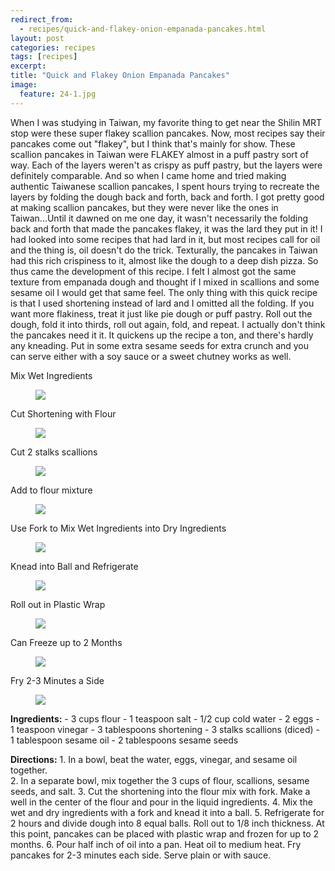 ```yaml
---
redirect_from: 
  - recipes/quick-and-flakey-onion-empanada-pancakes.html
layout: post
categories: recipes
tags: [recipes]
excerpt: 
title: "Quick and Flakey Onion Empanada Pancakes"
image:
  feature: 24-1.jpg
---
```


When I was studying in Taiwan, my favorite thing to get near the Shilin MRT stop were these super flakey scallion pancakes.  Now, most recipes say their pancakes come out "flakey", but I think that's mainly for show.  These scallion pancakes in Taiwan were FLAKEY almost in a puff pastry sort of way.  Each of the layers weren't as crispy as puff pastry, but the layers were definitely comparable. And so when I came home and tried making authentic Taiwanese scallion pancakes, I spent hours trying to recreate the layers by folding the dough back and forth, back and forth.  I got pretty good at making scallion pancakes, but they were never like the ones in Taiwan...Until it dawned on me one day, it wasn't necessarily the folding back and forth that made the pancakes flakey, it was the lard they put in it!  I had looked into some recipes that had lard in it, but most recipes call for oil and the thing is, oil doesn't do the trick.  Texturally, the pancakes in Taiwan had this rich crispiness to it, almost like the dough to a deep dish pizza.  So thus came the development of this recipe.  I felt I almost got the same texture from empanada dough and thought if I mixed in scallions and some sesame oil I would get that same feel.  The only thing with this quick recipe is that I used shortening instead of lard and I omitted all the folding.  If you want more flakiness, treat it just like pie dough or puff pastry. Roll out the dough, fold it into thirds, roll out again, fold, and repeat.  I actually don't think the pancakes need it it.  It quickens up the recipe a ton, and there's hardly any kneading.  Put in some extra sesame seeds for extra crunch and you can serve either with a soy sauce or a sweet chutney works as well.

Mix Wet Ingredients

<figure> <img src='/images/24-2.jpg'> </figure>

Cut Shortening with Flour

<figure> <img src='/images/24-3.jpg'> </figure>

Cut 2 stalks scallions

<figure> <img src='/images/24-4.jpg'> </figure>

Add to flour mixture

<figure> <img src='/images/24-5.jpg'> </figure>

Use Fork to Mix Wet Ingredients into Dry Ingredients

<figure> <img src='/images/24-6.jpg'> </figure>

Knead into Ball and Refrigerate

<figure> <img src='/images/24-7.jpg'> </figure>

Roll out in Plastic Wrap

<figure> <img src='/images/24-8.jpg'> </figure>

Can Freeze up to 2 Months

<figure> <img src='/images/24-9.jpg'> </figure>

Fry 2-3 Minutes a Side

<figure> <img src='/images/24-10.jpg'> </figure>
<section class='recipe'>
<p><strong>Ingredients:</strong>
- 3 cups flour 
- 1 teaspoon salt
- 1/2 cup cold water
- 2 eggs
- 1 teaspoon vinegar
- 3 tablespoons shortening
- 3 stalks scallions (diced)
- 1 tablespoon sesame oil
- 2 tablespoons sesame seeds</p>

<p><strong>Directions:</strong>
1. In a bowl, beat the water, eggs, vinegar, and sesame oil together.<br/>2. In a separate bowl, mix together the 3 cups of flour, scallions, sesame seeds, and salt.
3. Cut the shortening into the flour mix with fork. Make a well in the center of the flour and pour in the liquid ingredients.
4. Mix the wet and dry ingredients with a fork and knead it into a ball.
5. Refrigerate for 2 hours and divide dough into 8 equal balls.  Roll out to 1/8 inch thickness.  At this point, pancakes can be placed with plastic wrap and frozen for up to 2 months.
6. Pour half inch of oil into a pan.  Heat oil to medium heat.  Fry pancakes for 2-3 minutes each side.  Serve plain or with sauce.</p></section>